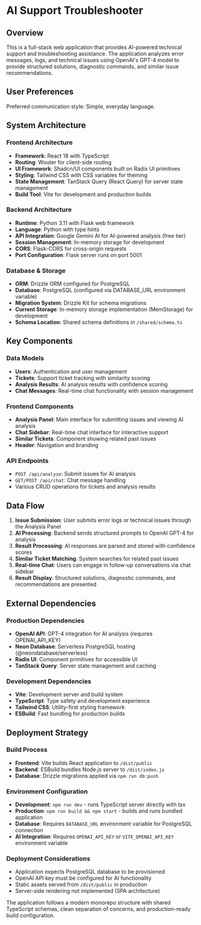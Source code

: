 # AI Support Troubleshooter

## Overview

This is a full-stack web application that provides AI-powered technical support and troubleshooting assistance. The application analyzes error messages, logs, and technical issues using OpenAI's GPT-4 model to provide structured solutions, diagnostic commands, and similar issue recommendations.

## User Preferences

Preferred communication style: Simple, everyday language.

## System Architecture

### Frontend Architecture
- **Framework**: React 18 with TypeScript
- **Routing**: Wouter for client-side routing
- **UI Framework**: Shadcn/UI components built on Radix UI primitives
- **Styling**: Tailwind CSS with CSS variables for theming
- **State Management**: TanStack Query (React Query) for server state management
- **Build Tool**: Vite for development and production builds

### Backend Architecture
- **Runtime**: Python 3.11 with Flask web framework
- **Language**: Python with type hints
- **API Integration**: Google Gemini AI for AI-powered analysis (free tier)
- **Session Management**: In-memory storage for development
- **CORS**: Flask-CORS for cross-origin requests
- **Port Configuration**: Flask server runs on port 5001

### Database & Storage
- **ORM**: Drizzle ORM configured for PostgreSQL
- **Database**: PostgreSQL (configured via DATABASE_URL environment variable)
- **Migration System**: Drizzle Kit for schema migrations
- **Current Storage**: In-memory storage implementation (MemStorage) for development
- **Schema Location**: Shared schema definitions in `/shared/schema.ts`

## Key Components

### Data Models
- **Users**: Authentication and user management
- **Tickets**: Support ticket tracking with similarity scoring
- **Analysis Results**: AI analysis results with confidence scoring
- **Chat Messages**: Real-time chat functionality with session management

### Frontend Components
- **Analysis Panel**: Main interface for submitting issues and viewing AI analysis
- **Chat Sidebar**: Real-time chat interface for interactive support
- **Similar Tickets**: Component showing related past issues
- **Header**: Navigation and branding

### API Endpoints
- `POST /api/analyze`: Submit issues for AI analysis
- `GET/POST /api/chat`: Chat message handling
- Various CRUD operations for tickets and analysis results

## Data Flow

1. **Issue Submission**: User submits error logs or technical issues through the Analysis Panel
2. **AI Processing**: Backend sends structured prompts to OpenAI GPT-4 for analysis
3. **Result Processing**: AI responses are parsed and stored with confidence scores
4. **Similar Ticket Matching**: System searches for related past issues
5. **Real-time Chat**: Users can engage in follow-up conversations via chat sidebar
6. **Result Display**: Structured solutions, diagnostic commands, and recommendations are presented

## External Dependencies

### Production Dependencies
- **OpenAI API**: GPT-4 integration for AI analysis (requires OPENAI_API_KEY)
- **Neon Database**: Serverless PostgreSQL hosting (@neondatabase/serverless)
- **Radix UI**: Component primitives for accessible UI
- **TanStack Query**: Server state management and caching

### Development Dependencies
- **Vite**: Development server and build system
- **TypeScript**: Type safety and development experience
- **Tailwind CSS**: Utility-first styling framework
- **ESBuild**: Fast bundling for production builds

## Deployment Strategy

### Build Process
- **Frontend**: Vite builds React application to `/dist/public`
- **Backend**: ESBuild bundles Node.js server to `/dist/index.js`
- **Database**: Drizzle migrations applied via `npm run db:push`

### Environment Configuration
- **Development**: `npm run dev` - runs TypeScript server directly with tsx
- **Production**: `npm run build && npm start` - builds and runs bundled application
- **Database**: Requires `DATABASE_URL` environment variable for PostgreSQL connection
- **AI Integration**: Requires `OPENAI_API_KEY` or `VITE_OPENAI_API_KEY` environment variable

### Deployment Considerations
- Application expects PostgreSQL database to be provisioned
- OpenAI API key must be configured for AI functionality
- Static assets served from `/dist/public` in production
- Server-side rendering not implemented (SPA architecture)

The application follows a modern monorepo structure with shared TypeScript schemas, clean separation of concerns, and production-ready build configuration.